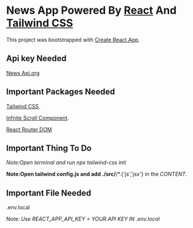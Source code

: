 # News App Powered By [React](https://reactjs.org) And [Tailwind CSS](https://tailwindcss.com)

This project was bootstrapped with [Create React App](https://github.com/facebook/create-react-app).

## Api key Needed

[News Api.org](https://newsapi.org/)

## Important Packages Needed

[Tailwind CSS](https://tailwindcss.com/docs/installation/using-postcss).

[Infnite Scroll Component](https://www.npmjs.com/package/react-infinite-scroll-component).

[React Router DOM](https://www.npmjs.com/package/react-router-dom)

## Important Thing To Do

*Note:Open terminal and run npx tailwind-css init*

**Note:Open tailwind config.js and add ./src/**/*.{'js','jsx'} in the *CONTENT*.
## Important File Needed

.env.local

Note: *Use REACT_APP_API_KEY = YOUR API KEY IN .env.local*
